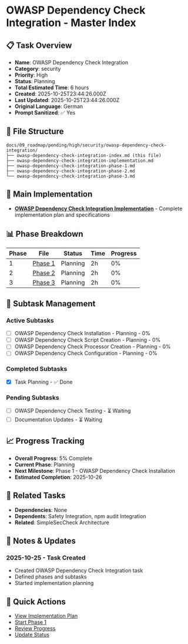 # OWASP Dependency Check Integration - Master Index

## 📋 Task Overview
- **Name**: OWASP Dependency Check Integration
- **Category**: security
- **Priority**: High
- **Status**: Planning
- **Total Estimated Time**: 6 hours
- **Created**: 2025-10-25T23:44:26.000Z
- **Last Updated**: 2025-10-25T23:44:26.000Z
- **Original Language**: German
- **Prompt Sanitized**: ✅ Yes

## 📁 File Structure
```
docs/09_roadmap/pending/high/security/owasp-dependency-check-integration/
├── owasp-dependency-check-integration-index.md (this file)
├── owasp-dependency-check-integration-implementation.md
├── owasp-dependency-check-integration-phase-1.md
├── owasp-dependency-check-integration-phase-2.md
└── owasp-dependency-check-integration-phase-3.md
```

## 🎯 Main Implementation
- **[OWASP Dependency Check Integration Implementation](./owasp-dependency-check-integration-implementation.md)** - Complete implementation plan and specifications

## 📊 Phase Breakdown
| Phase | File | Status | Time | Progress |
|-------|------|--------|------|----------|
| 1 | [Phase 1](./owasp-dependency-check-integration-phase-1.md) | Planning | 2h | 0% |
| 2 | [Phase 2](./owasp-dependency-check-integration-phase-2.md) | Planning | 2h | 0% |
| 3 | [Phase 3](./owasp-dependency-check-integration-phase-3.md) | Planning | 2h | 0% |

## 🔄 Subtask Management
### Active Subtasks
- [ ] OWASP Dependency Check Installation - Planning - 0%
- [ ] OWASP Dependency Check Script Creation - Planning - 0%
- [ ] OWASP Dependency Check Processor Creation - Planning - 0%
- [ ] OWASP Dependency Check Configuration - Planning - 0%

### Completed Subtasks
- [x] Task Planning - ✅ Done

### Pending Subtasks
- [ ] OWASP Dependency Check Testing - ⏳ Waiting
- [ ] Documentation Updates - ⏳ Waiting

## 📈 Progress Tracking
- **Overall Progress**: 5% Complete
- **Current Phase**: Planning
- **Next Milestone**: Phase 1 - OWASP Dependency Check Installation
- **Estimated Completion**: 2025-10-26

## 🔗 Related Tasks
- **Dependencies**: None
- **Dependents**: Safety Integration, npm audit Integration
- **Related**: SimpleSecCheck Architecture

## 📝 Notes & Updates
### 2025-10-25 - Task Created
- Created OWASP Dependency Check Integration task
- Defined phases and subtasks
- Started implementation planning

## 🚀 Quick Actions
- [View Implementation Plan](./owasp-dependency-check-integration-implementation.md)
- [Start Phase 1](./owasp-dependency-check-integration-phase-1.md)
- [Review Progress](#progress-tracking)
- [Update Status](#notes--updates)
